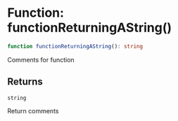 # Function: functionReturningAString()

```ts
function functionReturningAString(): string
```

Comments for function

## Returns

`string`

Return comments
